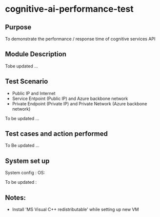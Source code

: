 # cognitive-ai-performance-test

## Purpose
To demonstrate the performance / response time of cognitive services API

## Module Description
  Tobe updated ...

## Test Scenario
* Public IP and Internet
* Service Entpoint (Public IP) and Azure backbone network
* Private Endpoint (Private IP) and Private Network (Azure backbone network)

 To be updated ...

## Test cases and action performed
   To Be updated ...

## System set up
System config :
OS:

  To be updated :

## Notes:
* Install 'MS Visual C++ redistributable' while setting up new VM